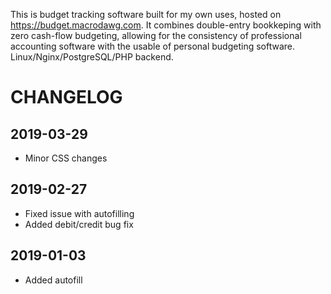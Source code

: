 This is budget tracking software built for my own uses, hosted on https://budget.macrodawg.com. It combines double-entry bookkeping with zero cash-flow budgeting, allowing for the consistency of professional accounting software with the usable of personal budgeting software. Linux/Nginx/PostgreSQL/PHP backend.

# CHANGELOG

## 2019-03-29
- Minor CSS changes

## 2019-02-27
- Fixed issue with autofilling
- Added debit/credit bug fix

## 2019-01-03
- Added autofill
